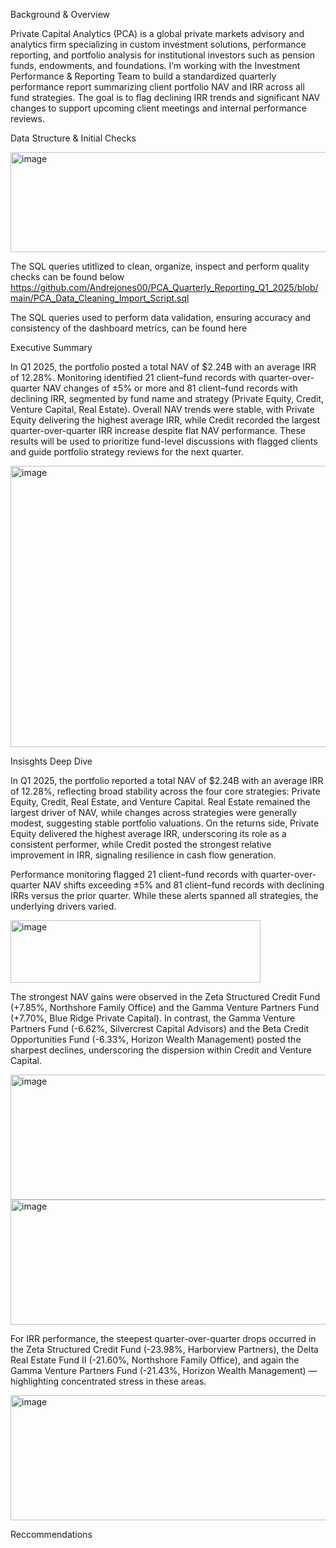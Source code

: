 Background & Overview

Private Capital Analytics (PCA) is a global private markets advisory and analytics firm specializing in custom investment solutions, performance reporting, and portfolio analysis for institutional investors such as pension funds, endowments, and foundations. I’m working with the Investment Performance & Reporting Team to build a standardized quarterly performance report summarizing client portfolio NAV and IRR across all fund strategies. The goal is to flag declining IRR trends and significant NAV changes to support upcoming client meetings and internal performance reviews.

Data Structure & Initial Checks

<img width="647" height="160" alt="image" src="https://github.com/user-attachments/assets/0d46827d-e1a1-4b03-9bf1-8fd4e2e77824" />

The SQL queries utitlized to clean, organize, inspect and perform quality checks can be found below
  https://github.com/Andrejones00/PCA_Quarterly_Reporting_Q1_2025/blob/main/PCA_Data_Cleaning_Import_Script.sql

The SQL queries used to perform data validation, ensuring accuracy and consistency of the dashboard metrics, can be found here

Executive Summary

In Q1 2025, the portfolio posted a total NAV of $2.24B with an average IRR of 12.28%. Monitoring identified 21 client–fund records with quarter-over-quarter NAV changes of ±5% or more and 81 client–fund records with declining IRR, segmented by fund name and strategy (Private Equity, Credit, Venture Capital, Real Estate). Overall NAV trends were stable, with Private Equity delivering the highest average IRR, while Credit recorded the largest quarter-over-quarter IRR increase despite flat NAV performance. These results will be used to prioritize fund-level discussions with flagged clients and guide portfolio strategy reviews for the next quarter.


<img width="1000" height="450" alt="image" src="https://github.com/user-attachments/assets/7e647cc7-cc79-4c1b-876e-61aae4c399ff" />




Insisghts Deep Dive

In Q1 2025, the portfolio reported a total NAV of $2.24B with an average IRR of 12.28%, reflecting broad stability across the four core strategies: Private Equity, Credit, Real Estate, and Venture Capital. Real Estate remained the largest driver of NAV, while changes across strategies were generally modest, suggesting stable portfolio valuations. On the returns side, Private Equity delivered the highest average IRR, underscoring its role as a consistent performer, while Credit posted the strongest relative improvement in IRR, signaling resilience in cash flow generation. 

Performance monitoring flagged 21 client–fund records with quarter-over-quarter NAV shifts exceeding ±5% and 81 client–fund records with declining IRRs versus the prior quarter. While these alerts spanned all strategies, the underlying drivers varied.

<img width="400" height="100" alt="image" src="https://github.com/user-attachments/assets/fe4013b5-346a-4c93-bacb-eed80c15ac6b" />

The strongest NAV gains were observed in the Zeta Structured Credit Fund (+7.85%, Northshore Family Office) and the Gamma Venture Partners Fund (+7.70%, Blue Ridge Private Capital). In contrast, the Gamma Venture Partners Fund (-6.62%, Silvercrest Capital Advisors) and the Beta Credit Opportunities Fund (-6.33%, Horizon Wealth Management) posted the sharpest declines, underscoring the dispersion within Credit and Venture Capital.

<img width="1000" height="200" alt="image" src="https://github.com/user-attachments/assets/3ae83da4-5e32-453a-95b3-ef03883786c7" />

<img width="1000" height="200" alt="image" src="https://github.com/user-attachments/assets/b79effb8-ac9b-4e39-8c28-2690279e524d" />


For IRR performance, the steepest quarter-over-quarter drops occurred in the Zeta Structured Credit Fund (-23.98%, Harborview Partners), the Delta Real Estate Fund II (-21.60%, Northshore Family Office), and again the Gamma Venture Partners Fund (-21.43%, Horizon Wealth Management) — highlighting concentrated stress in these areas.

<img width="1000" height="200" alt="image" src="https://github.com/user-attachments/assets/c88cb1f4-29ed-4225-ad4b-f5079a943d6d" />



Reccommendations

